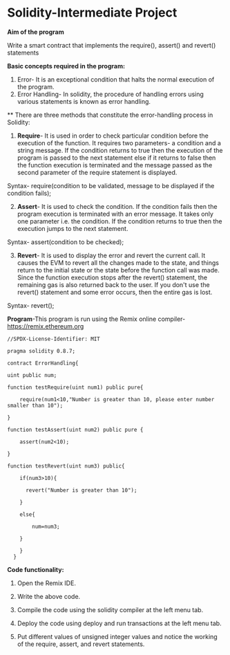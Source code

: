 # Solidity-Intermediate Project

__**Aim of the program**__

Write a smart contract that implements the require(), assert() and revert() statements

**Basic concepts required in the program:**

1. Error- It is an exceptional condition that halts the normal execution of the program.
2. Error Handling- In solidity, the procedure of handling errors using various statements is known as error handling.

**   There are three methods that constitute the error-handling process in Solidity:
1. **Require**- It  is used in order to check particular condition before the execution of the function. It requires two parameters- a condition and a string message. If the condition returns to true then the execution of the program is passed to the next statement else if it returns to false then the function execution is terminated and the message passed as the second parameter of the require statement is displayed.
 
 Syntax-  require(condition to be validated, message to be displayed if the condition fails);
 
2. **Assert**- It is used to check the condition. If the condition fails then the program execution is terminated with an error message. It takes only one parameter i.e. the condition. If the condition returns to true then the execution jumps to the next statement.

 Syntax- assert(condition to be checked);
 
3. **Revert**- It is used to display the error and revert the current call. It causes the EVM to revert all the changes made to the state, and things return to the initial state or the state before the function call was made. Since the function execution stops after the revert() statement, the remaining gas is also returned back to the user. If you don't use the revert() statement and some error occurs, then the entire gas is lost. 

Syntax- revert();


**Program**-This program is run using the Remix online compiler- https://remix.ethereum.org

    //SPDX-License-Identifier: MIT

    pragma solidity 0.8.7;

    contract ErrorHandling{

    uint public num;
    
    function testRequire(uint num1) public pure{
    
        require(num1<10,"Number is greater than 10, please enter number smaller than 10");
        
    }
    
    function testAssert(uint num2) public pure {
    
        assert(num2<10);
        
    }
    
    function testRevert(uint num3) public{
    
        if(num3>10){
        
          revert("Number is greater than 10");
          
        }
        
        else{
        
            num=num3;
            
        }
        
        }
      }


**Code functionality:**

1. Open the Remix IDE.
   
2. Write the above code.
   
3. Compile the code using the solidity compiler at the left menu tab.
   
4. Deploy the code using deploy and run transactions at the left menu tab.
   
5. Put different values of  unsigned integer values and notice the working of the require, assert, and revert statements.
   
